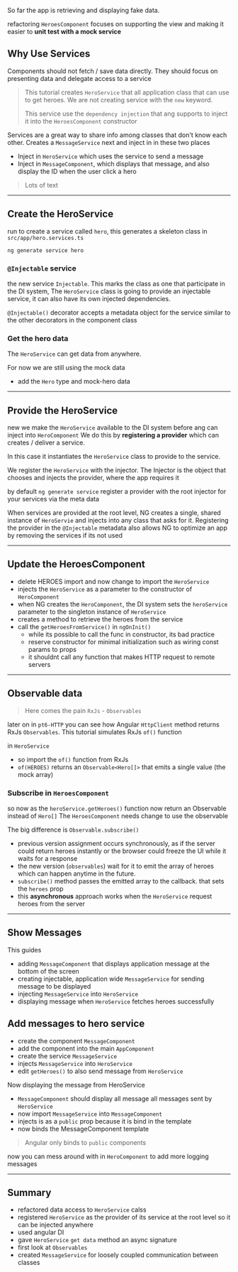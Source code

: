 So far the app is retrieving and displaying fake data.

refactoring `HeroesComponent` focuses on supporting the view and making it easier to **unit test with a mock service**

## Why Use Services

Components should not fetch / save data directly.
They should focus on presenting data and delegate access to a service

> This tutorial creates `HeroService` that all application class that can use to get heroes.
> We are not creating service with the `new` keyword.
>
> This service use the `dependency injection` that ang supports to inject it into the `HeroesComponent` constructor

Services are a great way to share info among classes that don't know each other.
Creates a `MessageService` next and inject in in these two places
- Inject in `HeroService` which uses the service to send a message
- Inject in `MessageComponent`, which  displays that message, and also display the ID when the user click a hero

> Lots of text

---

## Create the HeroService

run to create a service called `hero`, this generates a skeleton class in `src/app/hero.services.ts`
```
ng generate service hero
```

### `@Injectable` service

the new service `Injectable`.
This marks the class as one that participate in the DI system,
The `HeroService` class is going to provide an injectable service, it can also have its own injected dependencies.

`@Injectable()` decorator accepts a metadata object for the service similar to the other decorators in the component class

### Get the hero data

The `HeroService` can get data from anywhere.

For now we are still using the mock data

- add the `Hero` type and mock-hero data

---

## Provide the HeroService

new we make the `HeroService` available to the DI system before ang can inject into `HeroComponent`
We do this by **registering a provider** which can creates / deliver a service.

In this case it instantiates the `HeroService` class to provide to the service.

We register the `HeroService` with the injector.
The Injector is the object that chooses and injects the provider, where the app requires it

by default `ng generate service` register a provider with the root injector for your services via the meta data

When services are provided at the root level,
NG creates a single, shared instance of `HeroServie` and injects into any class that asks for it.
Registering the provider in the `@Injectable` metadata also allows NG to optimize an app by removing the services if its not used

---

## Update the HeroesComponent

- delete HEROES import and now change to import the `HeroService`
- injects the `HeroService` as a parameter to the constructor of `HeroComponent`
- when NG creates the `HeroComponent`, the DI system sets the `heroService` parameter to the singleton instance of `HeroService`
- creates a method to retrieve the heroes from the service
- call the `getHeroesFromService()` in `ngOnInit()`
  - while its possible to call the func in constructor, its bad practice
  - reserve constructor for minimal initialization such as wiring const params to props
  - it shouldnt call any function that makes HTTP request to remote servers

---

## Observable data

> Here comes the pain `RxJs` - `Observables` 

later on in `pt6-HTTP` you can see how Angular `HttpClient` method returns RxJs `Observables`.
This tutorial simulates RxJs `of()` function

in `HeroService`
- so import the `of()` function from RxJs
- `of(HEROES)` returns an `Observable<Hero[]>` that emits a single value (the mock array)

### Subscribe in `HeroesComponent`

so now as the `heroService.getHeroes()` function now return an Observable instead of `Hero[]`
The `HeroesComponent` needs change to use the observable

The big difference is `Observable.subscribe()`

- previous version assignment occurs synchronously, as if the server could return heroes instantly or the browser could freeze the UI while it waits for a response
- the new version (`observables`) wait for it to emit the array of heroes which can happen anytime in the future.
- `subscribe()` method passes the emitted array to the callback. that sets the `heroes` prop
- this **asynchronous** approach works when the `HeroService` request heroes from the server

---

## Show Messages

This guides
- adding `MessageComponent` that displays application message at the bottom of the screen
- creating injectable, application wide `MessageService` for sending message to be displayed
- injecting `MessageService` into `HeroService`
- displaying message when `HeroService` fetches heroes successfully

## Add messages to hero service

- create the component `MessageComponent`
- add the component into the main `AppComponent`
- create the service `MessageService`
- injects `MessageService` into `HeroService`
- edit `getHeroes()` to also send message from `HeroService`

Now displaying the message from HeroService
- `MessageComponent` should display all message all messages sent by `HeroService`
- now import `MessageService` into `MessageComponent`
- injects is as a `public`  prop because it is bind in the template
- now binds the MessageComponent template

> Angular only binds to `public` components

now you can mess around with in `HeroComponent` to add more logging messages

---

## Summary

- refactored data access to `HeroService` calss
- registered `HeroService` as the provider of its service at the root level so it can be injected anywhere
- used angular DI
- gave `HeroService` `get data` method an async signature
- first look at `Observables`
- created `MessageService` for loosely coupled communication between classes
